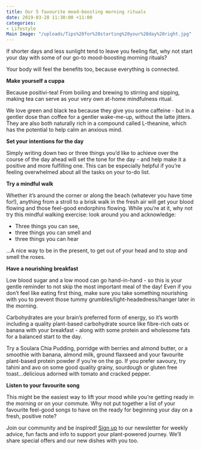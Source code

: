 ```yaml
---
title: Our 5 favourite mood-boosting morning rituals
date: 2019-03-28 11:30:00 +11:00
categories:
- Lifestyle
Main Image: "/uploads/Tips%20for%20starting%20your%20day%20right.jpg"
---
```


If shorter days and less sunlight tend to leave you feeling flat, why not start your day with some of our go-to mood-boosting morning rituals? 

Your body will feel the benefits too, because everything is connected. 

**Make yourself a cuppa**

Because positivi-tea! From boiling and brewing to stirring and sipping, making tea can serve as your very own at-home mindfulness ritual. 

We love green and black tea because they give you some caffeine - but in a gentler dose than coffee for a gentler wake-me-up, without the latte jitters. They are also both naturally rich in a compound called L-theanine, which has the potential to help calm an anxious mind. 

**Set your intentions for the day**

Simply writing down two or three things you’d like to achieve over the course of the day ahead will set the tone for the day - and help make it a positive and more fulfilling one. This can be especially helpful if you’re feeling overwhelmed about all the tasks on your to-do list. 

**Try a mindful walk**

Whether it’s around the corner or along the beach (whatever you have time for!), anything from a stroll to a brisk walk in the fresh air will get your blood flowing and those feel-good endorphins flowing. While you’re at it, why not try this mindful walking exercise: look around you and acknowledge: 

* Three things you can see,
* three things you can smell and
* three things you can hear

...A nice way to be in the present, to get out of your head and to stop and smell the roses. 
 
**Have a nourishing breakfast**

Low blood sugar and a low mood can go hand-in-hand - so this is your gentle reminder to not skip the most important meal of the day! Even if you don’t feel like eating first thing, make sure you take something nourishing with you to prevent those tummy grumbles/light-headedness/hanger later in the morning. 

Carbohydrates are your brain’s preferred form of energy, so it’s worth including a quality plant-based carbohydrate source like fibre-rich oats or banana with your breakfast - along with some protein and wholesome fats for a balanced start to the day. 

Try a Soulara Chia Pudding, porridge with berries and almond butter, or a smoothie with banana, almond milk, ground flaxseed and your favourite plant-based protein powder if you’re on the go. If you prefer savoury, try tahini and avo on some good quality grainy, sourdough or gluten free toast...delicious adorned with tomato and cracked pepper.

**Listen to your favourite song**

This might be the easiest way to lift your mood while you’re getting ready in the morning or on your commute. Why not put together a list of your favourite feel-good songs to have on the ready for beginning your day on a fresh, positive note? 

Join our community and be inspired! [Sign up](https://www.soulara.com.au) to our newsletter for weekly advice, fun facts and info to support your plant-powered journey. We’ll share special offers and our new dishes with you too.